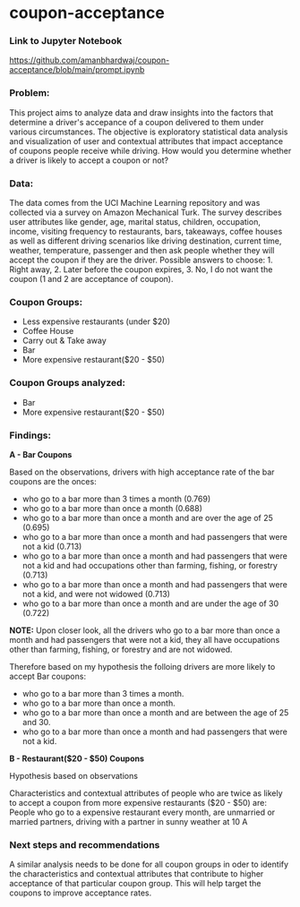 # coupon-acceptance
### Link to Jupyter Notebook
https://github.com/amanbhardwaj/coupon-acceptance/blob/main/prompt.ipynb

### Problem:
This project aims to analyze data and draw insights into the factors that determine a driver's accepance of a coupon delivered to them under various circumstances. The objective is exploratory statistical data analysis and visualization of user and contextual attributes that impact acceptance of coupons people receive while driving. How would you determine whether a driver is likely to accept a coupon or not?

### Data:
The data comes from the UCI Machine Learning repository and was collected via a survey on Amazon Mechanical Turk. The survey describes user attributes like gender, age, marital status, children, occupation, income, visiting frequency to restaurants, bars, takeaways, coffee houses as well as different driving scenarios like driving destination, current time, weather, temperature, passenger and then ask people whether they will accept the coupon if they are the driver. Possible answers to choose: 1. Right away, 2. Later before the coupon expires, 3. No, I do not want the coupon (1 and 2 are acceptance of coupon).

### Coupon Groups: 
- Less expensive restaurants (under $20)
- Coffee House
- Carry out & Take away
- Bar
- More expensive restaurant($20 - $50)

### Coupon Groups analyzed: 
- Bar
- More expensive restaurant($20 - $50)


### Findings:

**A - Bar Coupons**

Based on the observations, drivers with high acceptance rate of the bar coupons are the onces:
- who go to a bar more than 3 times a month (0.769)
- who go to a bar more than once a month (0.688)
- who go to a bar more than once a month and are over the age of 25 (0.695)
- who go to a bar more than once a month and had passengers that were not a kid (0.713)
- who go to a bar more than once a month and had passengers that were not a kid and had occupations other than farming, fishing, or forestry (0.713)
- who go to a bar more than once a month and had passengers that were not a kid, and were not widowed (0.713)
- who go to a bar more than once a month and are under the age of 30 (0.722)

**NOTE:** Upon closer look, all the drivers who go to a bar more than once a month and had passengers that were not a kid, they all have occupations other than farming, fishing, or forestry and are not widowed.

Therefore based on my hypothesis the folloing drivers are more likely to accept Bar coupons:
- who go to a bar more than 3 times a month.
- who go to a bar more than once a month.
- who go to a bar more than once a month and are between the age of 25 and 30.
- who go to a bar more than once a month and had passengers that were not a kid.

**B - Restaurant($20 - $50) Coupons**

Hypothesis based on observations

Characteristics and contextual attributes of people who are twice as likely to accept a coupon from more expensive restaurants ($20 - $50) are:
People who go to a expensive restaurant every month, are unmarried or married partners, driving with a partner in sunny weather at 10 A 

### Next steps and recommendations

A similar analysis needs to be done for all coupon groups in oder to identify the characteristics and contextual attributes that contribute to higher acceptance of that particular coupon group. This will help target the coupons to improve acceptance rates.
